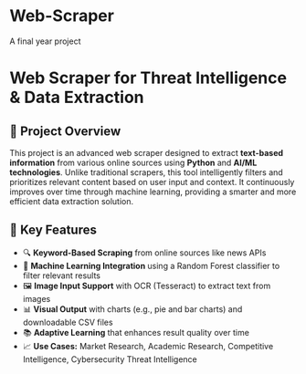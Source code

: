 # Web-Scraper
A final year project 
# Web Scraper for Threat Intelligence & Data Extraction

## 📌 Project Overview

This project is an advanced web scraper designed to extract **text-based information** from various online sources using **Python** and **AI/ML technologies**. Unlike traditional scrapers, this tool intelligently filters and prioritizes relevant content based on user input and context. It continuously improves over time through machine learning, providing a smarter and more efficient data extraction solution.

## 🎯 Key Features

- 🔍 **Keyword-Based Scraping** from online sources like news APIs
- 🧠 **Machine Learning Integration** using a Random Forest classifier to filter relevant results
- 🖼️ **Image Input Support** with OCR (Tesseract) to extract text from images
- 📊 **Visual Output** with charts (e.g., pie and bar charts) and downloadable CSV files
- 📚 **Adaptive Learning** that enhances result quality over time
- 📈 **Use Cases:** Market Research, Academic Research, Competitive Intelligence, Cybersecurity Threat Intelligence
